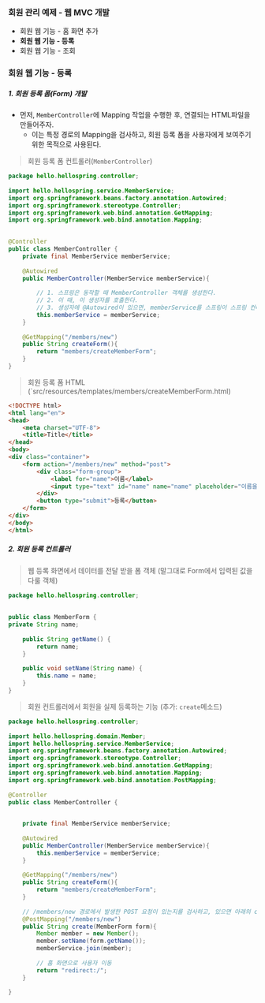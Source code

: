 
### 회원 관리 예제 - 웹 MVC 개발

- 회원 웹 기능 - 홈 화면 추가
- **회원 웹 기능 - 등록**
- 회원 웹 기능 - 조회


### 회원 웹 기능 - 등록 

##### 1. 회원 등록 폼(Form) 개발

- 먼저, `MemberController`에 Mapping 작업을 수행한 후, 연결되는 HTML파일을 만들어주자.
	- 이는 특정 경로의 Mapping을 검사하고, 회원 등록 폼을 사용자에게 보여주기 위한 목적으로 사용된다.

> 회원 등록 폼 컨트롤러(`MemberController`)
```java
package hello.hellospring.controller;  
  
import hello.hellospring.service.MemberService;  
import org.springframework.beans.factory.annotation.Autowired;  
import org.springframework.stereotype.Controller;  
import org.springframework.web.bind.annotation.GetMapping;  
import org.springframework.web.bind.annotation.Mapping;  
  

@Controller  
public class MemberController {  
    private final MemberService memberService;  
  
    @Autowired  
    public MemberController(MemberService memberService){  
  
        // 1. 스프링은 동작할 때 MemberController 객체를 생성한다.  
        // 2. 이 때, 이 생성자를 호출한다.  
        // 3. 생성자에 @Autowired이 있으면, memberService를 스프링이 스프링 컨테이너에 있는 memberService를 가져와서 연결시켜준다.  
        this.memberService = memberService;  
    }  
  
    @GetMapping("/members/new")  
    public String createForm(){  
        return "members/createMemberForm";  
    }  
}
```

> 회원 등록 폼 HTML (`src/resources/templates/members/createMemberForm.html)
```html
<!DOCTYPE html>  
<html lang="en">  
<head>  
    <meta charset="UTF-8">  
    <title>Title</title>  
</head>  
<body>  
<div class="container">  
    <form action="/members/new" method="post">  
        <div class="form-group">  
            <label for="name">이름</label>  
            <input type="text" id="name" name="name" placeholder="이름을 입력하세요">  
        </div>  
        <button type="submit">등록</button>  
    </form>  
</div>  
</body>  
</html>
```

##### 2. 회원 등록 컨트롤러 

 >웹 등록 화면에서 데이터를 전달 받을 폼 객체 (말그대로 Form에서 입력된 값을 다룰 객체)
```java
package hello.hellospring.controller;  
  
  
public class MemberForm {  
private String name;  
  
    public String getName() {  
        return name;  
    }  
  
    public void setName(String name) {  
        this.name = name;  
    }  
}
```

> 회원 컨트롤러에서 회원을 실제 등록하는 기능 (추가: `create`메소드)
```java
package hello.hellospring.controller;  
  
import hello.hellospring.domain.Member;  
import hello.hellospring.service.MemberService;  
import org.springframework.beans.factory.annotation.Autowired;  
import org.springframework.stereotype.Controller;  
import org.springframework.web.bind.annotation.GetMapping;  
import org.springframework.web.bind.annotation.Mapping;  
import org.springframework.web.bind.annotation.PostMapping;  
  
@Controller  
public class MemberController {  
  

    private final MemberService memberService;  
  
    @Autowired  
    public MemberController(MemberService memberService){  
        this.memberService = memberService;  
    }  
  
    @GetMapping("/members/new")  
    public String createForm(){  
        return "members/createMemberForm";  
    }  
  
    // /members/new 경로에서 발생한 POST 요청이 있는지를 검사하고, 있으면 아래의 create 메소드 실행 
    @PostMapping("/members/new")  
    public String create(MemberForm form){  
        Member member = new Member();  
        member.setName(form.getName());  
        memberService.join(member);  
          
        // 홈 화면으로 사용자 이동  
        return "redirect:/";  
    }  
  
}
```